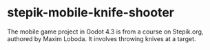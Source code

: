 # stepik-mobile-knife-shooter
The mobile game project in Godot 4.3 is from a course on Stepik.org, authored by Maxim Loboda. It involves throwing knives at a target.
